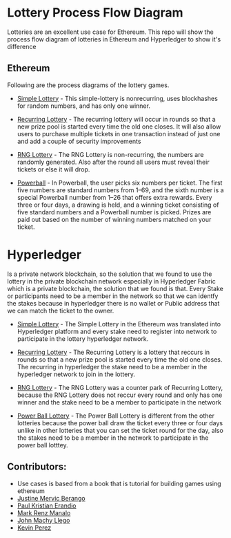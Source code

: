# Lottery Process Flow Diagram

Lotteries are an excellent use case for Ethereum. This repo will show the process flow diagram of lotteries in Ethereum and Hyperledger to show it's difference

## Ethereum
Following are the process diagrams of the lottery games.

* [Simple Lottery](https://github.com/hustino/Lottery/blob/master/ethereum/simple-lottery/Simple-lottery.jpg) - This simple-lottery is nonrecurring, uses blockhashes for random numbers, and has only
one winner.

* [Recurring Lottery](https://github.com/hustino/Lottery/blob/master/ethereum/recurring/RecurringLottery(eth).jpg) - The
recurring lottery will occur in rounds so that a new prize pool is started every
time the old one closes. It will also allow users to purchase multiple
tickets in one transaction instead of just one and add a couple of security
improvements

* [RNG Lottery](https://github.com/hustino/Lottery/blob/master/ethereum/rng%20lottery/RNG%20Lotter.jpg) - The RNG Lottery is non-recurring, the numbers are randomly generated. Also after the round all users must reveal their tickets or else it will drop.


* [Powerball](https://github.com/hustino/Lottery/blob/master/ethereum/powerball/Ethereum-PowerBall-Flow-Design.jpg) - In Powerball, the user picks six numbers per ticket. The first five
numbers are standard numbers from 1–69, and the sixth number is a
special Powerball number from 1–26 that offers extra rewards. Every three
or four days, a drawing is held, and a winning ticket consisting of five
standard numbers and a Powerball number is picked. Prizes are paid out
based on the number of winning numbers matched on your ticket.

# Hyperledger
Is a private network blockchain, so the solution that we found to use the lottery in the private blockchain network especially in Hyperledger Fabric which is a private blockchain, the solution that we found is that. Every Stake or participants need to be a member in the network so that we can identfy the stakes because in hyperledger there is no wallet or Public address that we can match the ticket to the owner.


* [Simple Lottery](https://github.com/hustino/Lottery/tree/master/hyperledger/simple-lottery) - The Simple Lottery in the Ethereum was translated into Hyperledger platform and every stake need to register into network to participate in the lottery hyperledger network.

* [Recurring Lottery](https://github.com/hustino/Lottery/blob/master/hyperledger/Recurring/Recurring%20Hyper.jpg)  - The Recurring Lottery is a lottery that reccurs in rounds so that a new prize pool is started every time the old one closes.  The recurring in hyperledger the stake need to be a member in the hyperledger network to join in the lottery.

* [RNG Lottery](https://github.com/hustino/Lottery/blob/master/hyperledger/RNG-Lottery/RNG.jpg) - The RNG Lottery was a counter park of Recurring Lottery, because the RNG Lottery does not reccur every round and only has one winner and the stake need to be a member to participate in the network

* [Power Ball Lottery](https://github.com/hustino/Lottery/blob/master/hyperledger/powerball/powerball-hyperledger.jpg) - The Power Ball Lottery is different from the other lotteries because the power ball draw the ticket every three or four days unlike in other lotteries that you can set the ticket round for the day, also the stakes need to be a member in the network to participate in the power ball lotttey.




## Contributors:

* Use cases is based from a book that is tutorial for building games using ethereum
*  [Justine Mervic Berango](https://github.com/hustino)
* [Paul Kristian Erandio](https://github.com/tensaipaul) 
* [Mark Renz Manalo](https://github.com/mark-renz)
* [John Machy Llego](https://github.com/johnmackyllego) 
* [Kevin Perez](https://github.com/kvzprz)

